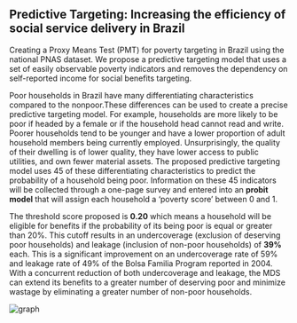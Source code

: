 ## Predictive Targeting: Increasing the efficiency of social service delivery in Brazil
Creating a Proxy Means Test (PMT) for poverty targeting in Brazil using the national PNAS dataset. We propose a predictive targeting model that uses a set of easily observable poverty indicators and removes the dependency on self-reported income for social benefits targeting.

Poor households in Brazil have many differentiating characteristics compared to the nonpoor.These differences can be used to create a precise predictive targeting model. For example, households are more likely to be poor if headed by a female or if the household head cannot read and write. Poorer households tend to be younger and have a lower proportion of adult household members being currently employed. Unsurprisingly, the quality of their dwelling is of lower quality, they have lower access to public utilities, and own fewer material assets. The proposed predictive targeting model uses 45 of these differentiating characteristics to predict the probability of a household being poor. Information on these 45 indicators will be collected through a one-page survey and entered into an **probit model** that will assign each household a ‘poverty score’ between 0 and 1. 

The threshold score proposed is **0.20** which means a household will be eligible for benefits if the probability of its being poor is equal or greater than 20%. This cutoff results in an undercoverage (exclusion of deserving poor households) and leakage (inclusion of non-poor households) of **39%** each. This is a significant improvement on an undercoverage rate of 59% and leakage rate of 49% of the Bolsa Familia Program reported in 2004. With a concurrent reduction of both undercoverage and leakage, the MDS can extend its benefits to a greater number of deserving poor and minimize wastage by eliminating a greater number of non-poor households.

![graph](https://user-images.githubusercontent.com/31656996/40581970-011eb2da-611c-11e8-90ff-587d3b9714fd.jpg)


